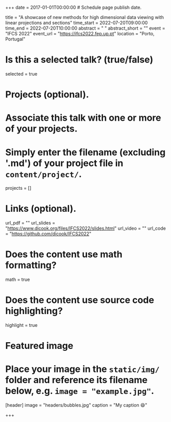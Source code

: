 +++
date = 2017-01-01T00:00:00  # Schedule page publish date.

title = "A showcase of new methods for high dimensional data viewing with linear projections and sections"
time_start = 2022-07-20T09:00:00
time_end = 2022-07-20T10:00:00
abstract = " "
abstract_short = ""
event = "IFCS 2022"
event_url = "https://ifcs2022.fep.up.pt"
location = "Porto, Portugal"

# Is this a selected talk? (true/false)
selected = true

# Projects (optional).
#   Associate this talk with one or more of your projects.
#   Simply enter the filename (excluding '.md') of your project file in `content/project/`.
projects = []

# Links (optional).
url_pdf = ""
url_slides = "https://www.dicook.org/files/IFCS2022/slides.html"
url_video = ""
url_code = "https://github.com/dicook/IFCS2022"

# Does the content use math formatting?
math = true

# Does the content use source code highlighting?
highlight = true

# Featured image
# Place your image in the `static/img/` folder and reference its filename below, e.g. `image = "example.jpg"`.
[header]
image = "headers/bubbles.jpg"
caption = "My caption :smile:"

+++

